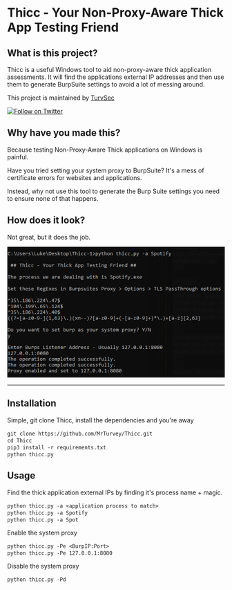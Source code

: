 # Thicc - Your Non-Proxy-Aware Thick App Testing Friend
## What is this project? 

Thicc is a useful Windows tool to aid non-proxy-aware thick application assessments. 
It will find the applications external IP addresses and then use them to generate BurpSuite settings to avoid a lot of messing around.

This project is maintained by [TurvSec](https://twitter.com/TurvSec)

[![Follow on Twitter](https://img.shields.io/twitter/follow/TurvSec.svg?logo=twitter)](https://twitter.com/TurvSec)

## Why have you made this? 

Because testing Non-Proxy-Aware Thick applications on Windows is painful.

Have you tried setting your system proxy to BurpSuite? It's a mess of certificate errors for websites and applications.

Instead, why not use this tool to generate the Burp Suite settings you need to ensure none of that happens.

## How does it look? 

Not great, but it does the job.

<img src="https://github.com/MrTurvey/Thicc/blob/main/Screenshot.png">

- - -

## Installation
Simple, git clone Thicc, install the dependencies and you're away
```
git clone https://github.com/MrTurvey/Thicc.git
cd Thicc
pip3 install -r requirements.txt
python thicc.py
```

## Usage
Find the thick application external IPs by finding it's process name + magic.
```
python thicc.py -a <application process to match>
python thicc.py -a Spotify
python thicc.py -a Spot
```
Enable the system proxy
```
python thicc.py -Pe <BurpIP:Port>
python thicc.py -Pe 127.0.0.1:8080
```
Disable the system proxy
```
python thicc.py -Pd
```